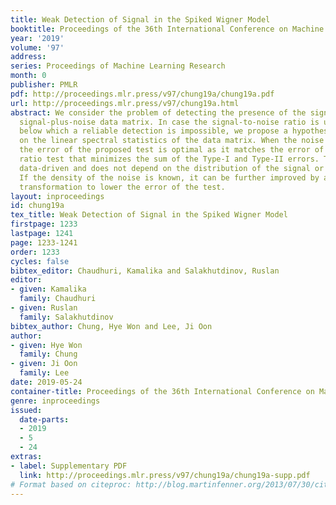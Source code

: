 ```yaml
---
title: Weak Detection of Signal in the Spiked Wigner Model
booktitle: Proceedings of the 36th International Conference on Machine Learning
year: '2019'
volume: '97'
address: 
series: Proceedings of Machine Learning Research
month: 0
publisher: PMLR
pdf: http://proceedings.mlr.press/v97/chung19a/chung19a.pdf
url: http://proceedings.mlr.press/v97/chung19a.html
abstract: We consider the problem of detecting the presence of the signal in a rank-one
  signal-plus-noise data matrix. In case the signal-to-noise ratio is under the threshold
  below which a reliable detection is impossible, we propose a hypothesis test based
  on the linear spectral statistics of the data matrix. When the noise is Gaussian,
  the error of the proposed test is optimal as it matches the error of the likelihood
  ratio test that minimizes the sum of the Type-I and Type-II errors. The test is
  data-driven and does not depend on the distribution of the signal or the noise.
  If the density of the noise is known, it can be further improved by an entrywise
  transformation to lower the error of the test.
layout: inproceedings
id: chung19a
tex_title: Weak Detection of Signal in the Spiked Wigner Model
firstpage: 1233
lastpage: 1241
page: 1233-1241
order: 1233
cycles: false
bibtex_editor: Chaudhuri, Kamalika and Salakhutdinov, Ruslan
editor:
- given: Kamalika
  family: Chaudhuri
- given: Ruslan
  family: Salakhutdinov
bibtex_author: Chung, Hye Won and Lee, Ji Oon
author:
- given: Hye Won
  family: Chung
- given: Ji Oon
  family: Lee
date: 2019-05-24
container-title: Proceedings of the 36th International Conference on Machine Learning
genre: inproceedings
issued:
  date-parts:
  - 2019
  - 5
  - 24
extras:
- label: Supplementary PDF
  link: http://proceedings.mlr.press/v97/chung19a/chung19a-supp.pdf
# Format based on citeproc: http://blog.martinfenner.org/2013/07/30/citeproc-yaml-for-bibliographies/
---
```


